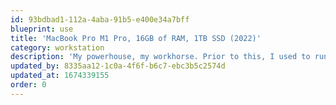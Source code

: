 ```yaml
---
id: 93bdbad1-112a-4aba-91b5-e400e34a7bff
blueprint: use
title: 'MacBook Pro M1 Pro, 16GB of RAM, 1TB SSD (2022)'
category: workstation
description: 'My powerhouse, my workhorse. Prior to this, I used to run everything via a 2016 15" Intel MacBook Pro. I was so impressed by the M1 MacBook Air work gave me, that I decided it was time to upgrade to Apple Silicon... Best decision I''ve ever made!'
updated_by: 8335aa12-1c0a-4f6f-b6c7-ebc3b5c2574d
updated_at: 1674339155
order: 0
---
```

